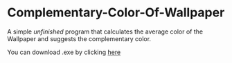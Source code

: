 # Complementary-Color-Of-Wallpaper
A simple *unfinished* program that calculates the average color of the Wallpaper and suggests the complementary color. 


You can download .exe by clicking [here](https://github.com/ozdemiremre/Complementary-Color-Of-Wallpaper/raw/master/Complementary%20Color%20of%20Wallpaper%20-%20Unfinished/ComplementaryColorOfWallpaper/bin/Debug/ComplementaryColorOfWallpaper.exe)
